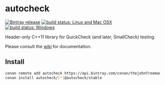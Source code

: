 # autocheck

[![Bintray release](https://api.bintray.com/packages/thejohnfreeman/autocheck/autocheck%3Aautocheck/images/download.svg)](https://bintray.com/thejohnfreeman/autocheck/autocheck%3Aautocheck/_latestVersion)
[![build status: Linux and Mac OSX](https://travis-ci.org/thejohnfreeman/autocheck.svg?branch=master)](https://travis-ci.org/thejohnfreeman/autocheck)
[![build status: Windows](https://ci.appveyor.com/api/projects/status/github/thejohnfreeman/autocheck?branch=master&svg=true)](https://ci.appveyor.com/project/thejohnfreeman/autocheck)

Header-only C++11 library for QuickCheck (and later, SmallCheck) testing.

Please consult the [wiki][] for documentation.

[wiki]: http://github.com/thejohnfreeman/autocheck/wiki

## Install

```sh
conan remote add autocheck https://api.bintray.com/conan/thejohnfreeman/autocheck
conan install autocheck/[*]@autocheck/stable
```

